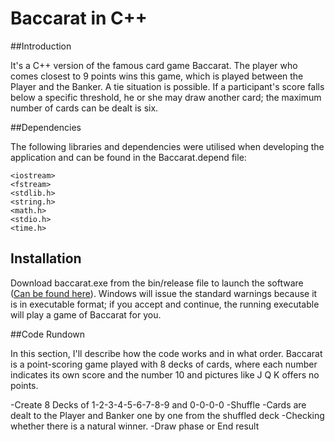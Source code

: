 # Baccarat in C++

##Introduction

It's a C++ version of the famous card game Baccarat. The player who comes closest to 9 points wins this game, which is played between the Player and the Banker. A tie situation is possible. If a participant's score falls below a specific threshold, he or she may draw another card; the maximum number of cards can be dealt is six.

##Dependencies

The following libraries and dependencies were utilised when developing the application and can be found in the Baccarat.depend file:

```
<iostream>
<fstream>
<stdlib.h>
<string.h>
<math.h>
<stdio.h>
<time.h>
```

## Installation

Download baccarat.exe from the bin/release file to launch the software ([Can be found here](https://github.com/UmutMD/baccaratcpp/tree/master/bin/Release)). Windows will issue the standard warnings because it is in executable format; if you accept and continue, the running executable will play a game of Baccarat for you.

##Code Rundown

In this section, I'll describe how the code works and in what order.
Baccarat is a point-scoring game played with 8 decks of cards, where each number indicates its own score and the number 10 and pictures like J Q K offers no points.

-Create 8 Decks of 1-2-3-4-5-6-7-8-9 and 0-0-0-0 
-Shuffle
-Cards are dealt to the Player and Banker one by one from the shuffled deck
-Checking whether there is a natural winner.
-Draw phase or End result
